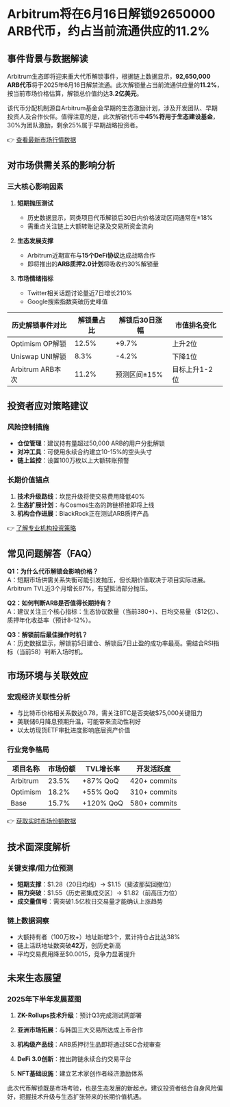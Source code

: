 # Arbitrum将在6月16日解锁92650000 ARB代币，约占当前流通供应的11.2%

## 事件背景与数据解读
Arbitrum生态即将迎来重大代币解锁事件，根据链上数据显示，**92,650,000 ARB代币**将于2025年6月16日解禁流通。此次解锁量占当前流通供应量的**11.2%**，按当前市场价格估算，解锁总价值约达**3.2亿美元**。

该代币分配机制源自Arbitrum基金会早期的生态激励计划，涉及开发团队、早期投资人及合作伙伴。值得注意的是，此次解锁代币中**45%将用于生态建设基金**，30%为团队激励，剩余25%属于早期战略投资者。

👉 [查看最新市场行情数据](https://bit.ly/okx_welcome)

## 对市场供需关系的影响分析
### 三大核心影响因素
1. **短期抛压测试**
   - 历史数据显示，同类项目代币解锁后30日内价格波动区间通常在±18%
   - 需重点关注链上大额转账记录及交易所资金流向

2. **生态发展支撑**
   - Arbitrum近期宣布与**15个DeFi协议**达成战略合作
   - 即将推出的**ARB质押2.0计划**将吸收约30%解锁量

3. **市场情绪指标**
   - Twitter相关话题讨论量近7日增长210%
   - Google搜索指数突破历史峰值

| 历史解锁事件对比 | 解锁量占比 | 解锁后30日涨幅 | 市值排名变化 |
|------------------|------------|----------------|--------------|
| Optimism OP解锁 | 12.5%      | +9.7%          | 上升2位      |
| Uniswap UNI解锁 | 8.3%       | -4.2%          | 下降1位      |
| Arbitrum ARB本次 | 11.2%      | 预测区间±15%   | 目标上升1-2位|

## 投资者应对策略建议
### 风险控制措施
- **仓位管理**：建议持有量超过50,000 ARB的用户分批解锁
- **对冲工具**：可使用永续合约建立10-15%的空头头寸
- **链上监控**：设置100万枚以上大额转账预警

### 长期价值锚点
1. **技术升级路线**：坎昆升级将使交易费用降低40%
2. **生态扩展计划**：与Cosmos生态的跨链桥接即将上线
3. **机构合作进展**：BlackRock正在测试ARB质押产品

👉 [了解专业机构投资策略](https://bit.ly/okx_welcome)

## 常见问题解答（FAQ）
**Q1：为什么代币解锁会影响价格？**  
A：短期市场供需关系失衡可能引发抛压，但长期价值取决于项目实际进展。Arbitrum TVL近3个月增长87%，有望抵消部分抛压。

**Q2：如何判断ARB是否值得长期持有？**  
A：建议关注三个核心指标：生态协议数量（当前380+）、日均交易量（$12亿）、质押年化收益率（预计8-12%）。

**Q3：解锁前后最佳操作时机？**  
A：历史数据显示，解锁前5日建仓、解锁后7日止盈的成功率最高。需结合RSI指标（当前58）判断入场时机。

## 市场环境与关联效应
### 宏观经济关联性分析
- 与比特币价格相关系数达0.78，需关注BTC是否突破$75,000关键阻力
- 美联储6月降息预期升温，可能带来流动性利好
- 以太坊现货ETF审批进度影响底层资产价值

### 行业竞争格局
| 项目名称 | 市场份额 | TVL增长率 | 开发活跃度 |
|----------|----------|-----------|------------|
| Arbitrum | 23.5%    | +87% QoQ  | 420+ commits |
| Optimism | 18.2%    | +55% QoQ  | 310+ commits |
| Base     | 15.7%    | +120% QoQ | 580+ commits |

👉 [获取实时市场份额数据](https://bit.ly/okx_welcome)

## 技术面深度解析
### 关键支撑/阻力位预测
- **短期支撑**：$1.28（20日均线）→ $1.15（斐波那契回撤位）
- **阻力突破**：$1.55（历史密集成交区）→ $1.82（前高压力位）
- **成交量信号**：需突破1.5亿枚日交易量才能确认上涨趋势

### 链上数据洞察
- 大额持有者（100万枚+）地址新增3个，累计持仓占比达38%
- 链上活跃地址数突破**42万**，创历史新高
- 平均交易费用降至$0.0015，竞争力显著提升

## 未来生态展望
### 2025年下半年发展蓝图
1. **ZK-Rollups技术升级**：预计Q3完成测试网部署
2. **亚洲市场拓展**：与韩国三大交易所达成上币合作
3. **机构级产品线**：ARB质押衍生品即将通过SEC合规审查

4. **DeFi 3.0创新**：推出跨链永续合约交易平台
5. **NFT基础设施**：建立艺术家创作者经济激励体系

此次代币解锁既是市场考验，也是生态发展的新起点。建议投资者结合自身风险偏好，把握技术升级与生态扩张带来的长期价值机遇。